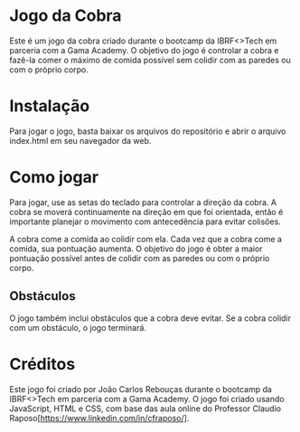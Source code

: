
# Jogo da Cobra
Este é um jogo da cobra criado durante o bootcamp da IBRF<>Tech em parceria com a Gama Academy. O objetivo do jogo é controlar a cobra e fazê-la comer o máximo de comida possível sem colidir com as paredes ou com o próprio corpo.

# Instalação
Para jogar o jogo, basta baixar os arquivos do repositório e abrir o arquivo index.html em seu navegador da web.

# Como jogar
Para jogar, use as setas do teclado para controlar a direção da cobra. A cobra se moverá continuamente na direção em que foi orientada, então é importante planejar o movimento com antecedência para evitar colisões.

A cobra come a comida ao colidir com ela. Cada vez que a cobra come a comida, sua pontuação aumenta. O objetivo do jogo é obter a maior pontuação possível antes de colidir com as paredes ou com o próprio corpo.

## Obstáculos
O jogo também inclui obstáculos que a cobra deve evitar. Se a cobra colidir com um obstáculo, o jogo terminará.

# Créditos
Este jogo foi criado por João Carlos Rebouças durante o bootcamp da IBRF<>Tech em parceria com a Gama Academy. O jogo foi criado usando JavaScript, HTML e CSS, com base das aula online do Professor Claudio Raposo[https://www.linkedin.com/in/cfraposo/].
